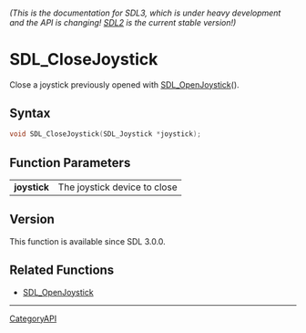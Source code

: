 ###### (This is the documentation for SDL3, which is under heavy development and the API is changing! [SDL2](https://wiki.libsdl.org/SDL2/) is the current stable version!)
# SDL_CloseJoystick

Close a joystick previously opened with [SDL_OpenJoystick](SDL_OpenJoystick.md)().

## Syntax

```c
void SDL_CloseJoystick(SDL_Joystick *joystick);

```

## Function Parameters

|                  |                              |
| ---------------- | ---------------------------- |
| **joystick**     | The joystick device to close |

## Version

This function is available since SDL 3.0.0.

## Related Functions

* [SDL_OpenJoystick](SDL_OpenJoystick.md)

----
[CategoryAPI](CategoryAPI.md)

